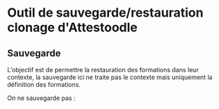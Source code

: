 # Outil de sauvegarde/restauration clonage d'Attestoodle #

## Sauvegarde ##

L'objectif est de permettre la restauration des formations dans leur contexte, la sauvegarde ici ne traite pas le contexte mais uniquement la définition des formations.

On ne sauvegarde pas :
